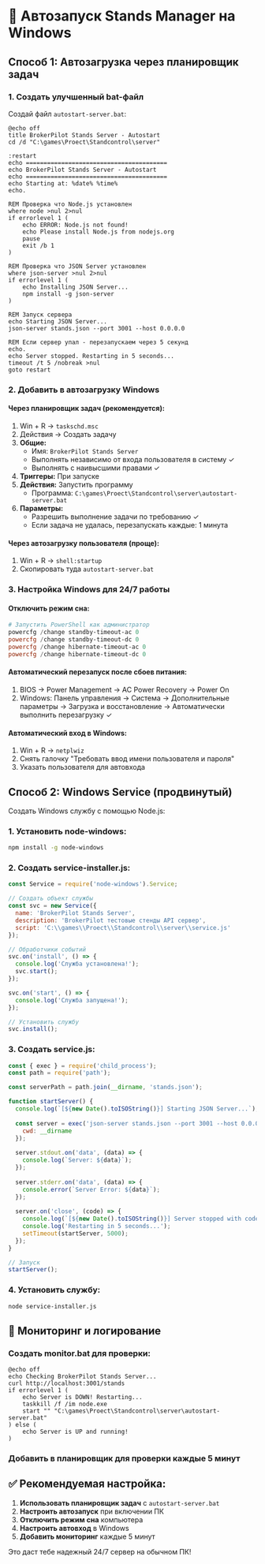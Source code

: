# 🚀 Автозапуск Stands Manager на Windows

## Способ 1: Автозагрузка через планировщик задач

### 1. Создать улучшенный bat-файл
Создай файл `autostart-server.bat`:

```batch
@echo off
title BrokerPilot Stands Server - Autostart
cd /d "C:\games\Proect\Standcontrol\server"

:restart
echo ========================================
echo BrokerPilot Stands Server - Autostart
echo ========================================
echo Starting at: %date% %time%
echo.

REM Проверка что Node.js установлен
where node >nul 2>nul
if errorlevel 1 (
    echo ERROR: Node.js not found!
    echo Please install Node.js from nodejs.org
    pause
    exit /b 1
)

REM Проверка что JSON Server установлен  
where json-server >nul 2>nul
if errorlevel 1 (
    echo Installing JSON Server...
    npm install -g json-server
)

REM Запуск сервера
echo Starting JSON Server...
json-server stands.json --port 3001 --host 0.0.0.0

REM Если сервер упал - перезапускаем через 5 секунд
echo.
echo Server stopped. Restarting in 5 seconds...
timeout /t 5 /nobreak >nul
goto restart
```

### 2. Добавить в автозагрузку Windows

#### Через планировщик задач (рекомендуется):
1. Win + R → `taskschd.msc`
2. Действия → Создать задачу
3. **Общие:**
   - Имя: `BrokerPilot Stands Server`
   - Выполнять независимо от входа пользователя в систему ✓
   - Выполнять с наивысшими правами ✓
4. **Триггеры:** При запуске
5. **Действия:** Запустить программу
   - Программа: `C:\games\Proect\Standcontrol\server\autostart-server.bat`
6. **Параметры:** 
   - Разрешить выполнение задачи по требованию ✓
   - Если задача не удалась, перезапускать каждые: 1 минута

#### Через автозагрузку пользователя (проще):
1. Win + R → `shell:startup`
2. Скопировать туда `autostart-server.bat`

### 3. Настройка Windows для 24/7 работы

#### Отключить режим сна:
```powershell
# Запустить PowerShell как администратор
powercfg /change standby-timeout-ac 0
powercfg /change standby-timeout-dc 0
powercfg /change hibernate-timeout-ac 0
powercfg /change hibernate-timeout-dc 0
```

#### Автоматический перезапуск после сбоев питания:
1. BIOS → Power Management → AC Power Recovery → Power On
2. Windows: Панель управления → Система → Дополнительные параметры → Загрузка и восстановление → Автоматически выполнить перезагрузку ✓

#### Автоматический вход в Windows:
1. Win + R → `netplwiz`
2. Снять галочку "Требовать ввод имени пользователя и пароля"
3. Указать пользователя для автовхода

## Способ 2: Windows Service (продвинутый)

Создать Windows службу с помощью Node.js:

### 1. Установить node-windows:
```bash
npm install -g node-windows
```

### 2. Создать service-installer.js:
```javascript
const Service = require('node-windows').Service;

// Создать объект службы
const svc = new Service({
  name: 'BrokerPilot Stands Server',
  description: 'BrokerPilot тестовые стенды API сервер',
  script: 'C:\\games\\Proect\\Standcontrol\\server\\service.js'
});

// Обработчики событий
svc.on('install', () => {
  console.log('Служба установлена!');
  svc.start();
});

svc.on('start', () => {
  console.log('Служба запущена!');
});

// Установить службу
svc.install();
```

### 3. Создать service.js:
```javascript
const { exec } = require('child_process');
const path = require('path');

const serverPath = path.join(__dirname, 'stands.json');

function startServer() {
  console.log(`[${new Date().toISOString()}] Starting JSON Server...`);
  
  const server = exec('json-server stands.json --port 3001 --host 0.0.0.0', {
    cwd: __dirname
  });
  
  server.stdout.on('data', (data) => {
    console.log(`Server: ${data}`);
  });
  
  server.stderr.on('data', (data) => {
    console.error(`Server Error: ${data}`);
  });
  
  server.on('close', (code) => {
    console.log(`[${new Date().toISOString()}] Server stopped with code ${code}`);
    console.log('Restarting in 5 seconds...');
    setTimeout(startServer, 5000);
  });
}

// Запуск
startServer();
```

### 4. Установить службу:
```bash
node service-installer.js
```

## 🔧 Мониторинг и логирование

### Создать monitor.bat для проверки:
```batch
@echo off
echo Checking BrokerPilot Stands Server...
curl http://localhost:3001/stands
if errorlevel 1 (
    echo Server is DOWN! Restarting...
    taskkill /f /im node.exe
    start "" "C:\games\Proect\Standcontrol\server\autostart-server.bat"
) else (
    echo Server is UP and running!
)
```

### Добавить в планировщик для проверки каждые 5 минут

## ✅ Рекомендуемая настройка:

1. **Использовать планировщик задач** с `autostart-server.bat`
2. **Настроить автозапуск** при включении ПК
3. **Отключить режим сна** компьютера
4. **Настроить автовход** в Windows
5. **Добавить мониторинг** каждые 5 минут

Это даст тебе надежный 24/7 сервер на обычном ПК!
